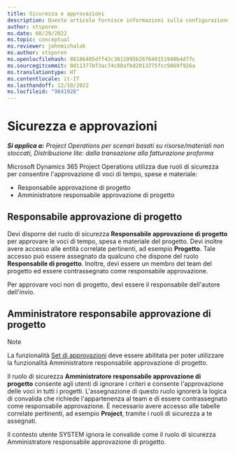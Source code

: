 ```yaml
---
title: Sicurezza e approvazioni
description: Questo articolo fornisce informazioni sulla configurazione della sicurezza per l'utilizzo delle approvazioni in Microsoft Dynamics 365 Project Operations.
author: stsporen
ms.date: 08/29/2022
ms.topic: conceptual
ms.reviewer: johnmichalak
ms.author: stsporen
ms.openlocfilehash: 88186485dff43c3011095b267640151948b4d77c
ms.sourcegitcommit: 0d11377bf3ac74c80afbd2013775fcc9869f926a
ms.translationtype: HT
ms.contentlocale: it-IT
ms.lasthandoff: 12/10/2022
ms.locfileid: "9841928"
---
```

# <a name="security-and-approvals"></a>Sicurezza e approvazioni

_**Si applica a:** Project Operations per scenari basati su risorse/materiali non stoccati, Distribuzione lite: dalla transazione alla fatturazione proforma_

Microsoft Dynamics 365 Project Operations utilizza due ruoli di sicurezza per consentire l'approvazione di voci di tempo, spese e materiale:

- Responsabile approvazione di progetto
- Amministratore responsabile approvazione di progetto

## <a name="project-approver"></a>Responsabile approvazione di progetto

Devi disporre del ruolo di sicurezza **Responsabile approvazione di progetto** per approvare le voci di tempo, spesa e materiale del progetto. Devi inoltre avere accesso alle entità correlate pertinenti, ad esempio **Progetto**. Tale accesso può essere assegnato da qualcuno che dispone del ruolo **Responsabile di progetto**. Inoltre, devi essere un membro del team del progetto ed essere contrassegnato come responsabile approvazione.

Per approvare voci non di progetto, devi essere il responsabile dell'autore dell'invio.

## <a name="project-approver-admin"></a>Amministratore responsabile approvazione di progetto

> [!NOTE]
> La funzionalità [Set di approvazioni](approval-sets.md) deve essere abilitata per poter utilizzare la funzionalità Amministratore responsabile approvazione di progetto.

Il ruolo di sicurezza **Amministratore responsabile approvazione di progetto** consente agli utenti di ignorare i criteri e consente l'approvazione delle voci in tutti i progetti. L'assegnazione di questo ruolo ignorerà la logica di convalida che richiede l'appartenenza al team e di essere contrassegnato come responsabile approvazione. È necessario avere accesso alle tabelle correlate pertinenti, ad esempio **Project**, tramite i ruoli di sicurezza a te assegnati.

Il contesto utente SYSTEM ignora le convalide come il ruolo di sicurezza Amministratore responsabile approvazione di progetto.
